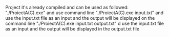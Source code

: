 Project it's already compiled and can be used as followed:
  "./ProiectA(C).exe" and use command line
  "./ProiectA(C).exe input.txt" and use the input.txt file as an input and the output will be displayed on the command line
  "./ProiectA(C).exe input.txt output.txt" d use the input.txt file as an input and the output will be displayed in the output.txt file
